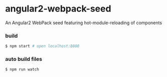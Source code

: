 # angular2-webpack-seed
An Angular2 WebPack seed featuring hot-module-reloading of components



### build
```bash
$ npm start # open localhost:8080
```
### auto build files
```bash
$ npm run watch
```


